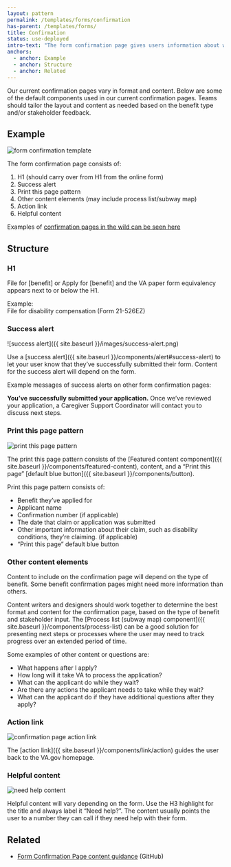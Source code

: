 ```yaml
---
layout: pattern
permalink: /templates/forms/confirmation
has-parent: /templates/forms/
title: Confirmation
status: use-deployed
intro-text: "The form confirmation page gives users information about what they can expect after they submit an online application. This page also provides users with a summary of the benefit they applied for, a confirmation number, and the date they submitted their claim."
anchors:
  - anchor: Example
  - anchor: Structure
  - anchor: Related
---
```


Our current confirmation pages vary in format and content. Below are some of the default components used in our current confirmation pages. Teams should tailor the layout and content as needed based on the benefit type and/or stakeholder feedback.

## Example

![form confirmation template]({{site.baseurl}}/images/Form-confirmation-mini-template.png) 

The form confirmation page consists of:

1. H1 (should carry over from H1 from the online form)  
2. Success alert   
3. Print this page pattern  
4. Other content elements (may include process list/subway map)
5. Action link  
6. Helpful content  

Examples of [confirmation pages in the wild can be seen here](https://dsva.slack.com/archives/C0NGDDXME/p1579042705077800)

## Structure

### H1

File for [benefit] or Apply for [benefit] and the VA paper form equivalency appears next to or below the H1.

Example:  
File for disability compensation (Form 21-526EZ)

### Success alert 

![success alert]({{ site.baseurl }}/images/success-alert.png) 

Use a [success alert]({{ site.baseurl }}/components/alert#success-alert) to let your user know that they’ve successfully submitted their form. Content for the success alert will depend on the form.

Example messages of success alerts on other form confirmation pages:

**You’ve successfully submitted your application.**
Once we’ve reviewed your application, a Caregiver Support Coordinator will contact you to discuss next steps. 

### Print this page pattern 

![print this page pattern]({{site.baseurl}}/images/print-this-page.png) 

The print this page pattern consists of the [Featured content component]({{ site.baseurl }}/components/featured-content), content, and a “Print this page” [default blue button]({{ site.baseurl }}/components/button). 

Print this page pattern consists of:
- Benefit they’ve applied for
- Applicant name
- Confirmation number (if applicable)
- The date that claim or application was submitted
- Other important information about their claim, such as disability conditions, they’re claiming. (if applicable)
- “Print this page” default blue button

### Other content elements 
Content to include on the confirmation page will depend on the type of benefit. Some benefit confirmation pages might need more information than others.

Content writers and designers should work together to determine the best format and content for the confirmation page, based on the type of benefit and stakeholder input. The [Process list (subway map) component]({{ site.baseurl }}/components/process-list) can be a good solution for presenting next steps or processes where the user may need to track progress over an extended period of time.

Some examples of other content or questions are:
- What happens after I apply? 
- How long will it take VA to process the application?
- What can the applicant do while they wait?
- Are there any actions the applicant needs to take while they wait?
- What can the applicant do if they have additional questions after they apply?
 
### Action link

![confirmation page action link]({{site.baseurl}}/images/confirmation-page-action-link.png) 

 The [action link]({{ site.baseurl }}/components/link/action) guides the user back to the VA.gov homepage. 

### Helpful content

![need help content]({{site.baseurl}}/images/need-help.png) 

Helpful content will vary depending on the form. Use the H3 highlight for the title and always label it “Need help?”. The content usually points the user to a number they can call if they need help with their form. 

## Related
- [Form Confirmation Page content guidance](https://github.com/department-of-veterans-affairs/va.gov-team/blob/master/platform/content/form-confirmation-page.md) (GitHub)
